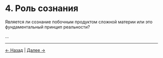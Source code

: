 # 4. Роль сознания

Является ли сознание побочным продуктом сложной материи или это фундаментальный принцип реальности?

...

---
<div class="navigation-links">
<a href="../03_Структура_реальности/" class="nav-link prev-link">← Назад</a> | <a href="../05_Почему_мы_сознательные_существа/" class="nav-link next-link">Далее →</a>
</div>
